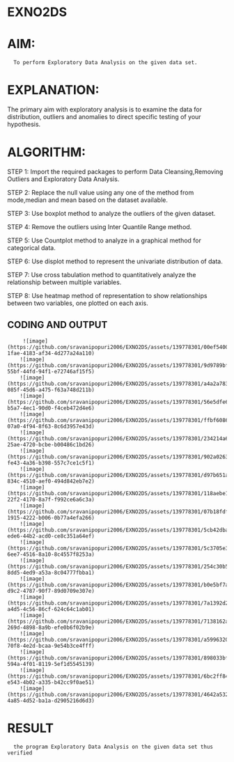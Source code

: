 # EXNO2DS
# AIM:
      To perform Exploratory Data Analysis on the given data set.
# EXPLANATION:
  The primary aim with exploratory analysis is to examine the data for distribution, outliers and anomalies to direct specific testing of your hypothesis.
  
# ALGORITHM:
STEP 1: Import the required packages to perform Data Cleansing,Removing Outliers and Exploratory Data Analysis.

STEP 2: Replace the null value using any one of the method from mode,median and mean based on the dataset available.

STEP 3: Use boxplot method to analyze the outliers of the given dataset.

STEP 4: Remove the outliers using Inter Quantile Range method.

STEP 5: Use Countplot method to analyze in a graphical method for categorical data.

STEP 6: Use displot method to represent the univariate distribution of data.

STEP 7: Use cross tabulation method to quantitatively analyze the relationship between multiple variables.

STEP 8: Use heatmap method of representation to show relationships between two variables, one plotted on each axis.

## CODING AND OUTPUT
         ![image](https://github.com/sravanipopuri2006/EXNO2DS/assets/139778301/00ef5400-1fae-4183-af34-4d277a24a110)
        ![image](https://github.com/sravanipopuri2006/EXNO2DS/assets/139778301/9d9789bf-55bf-44fd-94f1-e72746af15f5)
        ![image](https://github.com/sravanipopuri2006/EXNO2DS/assets/139778301/a4a2a783-085f-45d6-a475-f63a748d211b)
        ![image](https://github.com/sravanipopuri2006/EXNO2DS/assets/139778301/56e5dfe6-b5a7-4ec1-90d0-f4ceb472d4e6)
        ![image](https://github.com/sravanipopuri2006/EXNO2DS/assets/139778301/ffbf6086-07a0-4f94-8f63-8c6d3957e43d)
        ![image](https://github.com/sravanipopuri2006/EXNO2DS/assets/139778301/234214a6-25ae-4720-bcbe-b00486c1bd26)
        ![image](https://github.com/sravanipopuri2006/EXNO2DS/assets/139778301/902a0263-fe43-4a36-b398-557c7ce1c5f1)
        ![image](https://github.com/sravanipopuri2006/EXNO2DS/assets/139778301/d97b651a-834c-4510-aef0-494d842eb7e2)
        ![image](https://github.com/sravanipopuri2006/EXNO2DS/assets/139778301/118aebe1-22f2-4170-8a7f-f992ce6a6c3a)
        ![image](https://github.com/sravanipopuri2006/EXNO2DS/assets/139778301/07b18fdf-1915-4222-b006-0b77a4efa266)
        ![image](https://github.com/sravanipopuri2006/EXNO2DS/assets/139778301/5cb42dba-ede6-44b2-acd0-ce8c351a64ef)
        ![image](https://github.com/sravanipopuri2006/EXNO2DS/assets/139778301/5c3705e3-6ee7-4516-8a10-8c4557f8253a)
        ![image](https://github.com/sravanipopuri2006/EXNO2DS/assets/139778301/254c30b5-8dd5-4ed9-a53a-8c04777fbba1)
        ![image](https://github.com/sravanipopuri2006/EXNO2DS/assets/139778301/b0e5bf7a-d9c2-4787-90f7-89d0709e307e)
        ![image](https://github.com/sravanipopuri2006/EXNO2DS/assets/139778301/7a1392d2-a4d5-4c56-86cf-624c64c1ab01)
        ![image](https://github.com/sravanipopuri2006/EXNO2DS/assets/139778301/7138162a-269d-4898-8a9b-efe0b6f02b9e)
        ![image](https://github.com/sravanipopuri2006/EXNO2DS/assets/139778301/a5996320-70f8-4e2d-bcaa-9e54b3ce4fff)
        ![image](https://github.com/sravanipopuri2006/EXNO2DS/assets/139778301/898033bf-594a-4f01-8119-5ef1d5545139)
        ![image](https://github.com/sravanipopuri2006/EXNO2DS/assets/139778301/6bc2ff84-e543-4b02-a335-b42cc9f0ae51)
        ![image](https://github.com/sravanipopuri2006/EXNO2DS/assets/139778301/4642a532-4a85-4d52-ba1a-d2905216d6d3)


# RESULT
      the program Exploratory Data Analysis on the given data set thus verified
